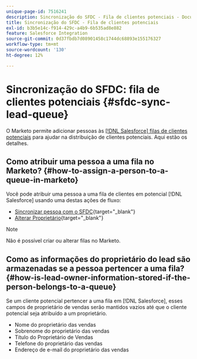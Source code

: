 ```yaml
---
unique-page-id: 7516241
description: Sincronização do SFDC - Fila de clientes potenciais - Documentação do Marketo - Documentação do produto
title: Sincronização do SFDC - Fila de clientes potenciais
exl-id: b3b5e14c-f914-429c-a4b9-6b535ad8e882
feature: Salesforce Integration
source-git-commit: 0d37fbdb7d08901458c1744dc68893e155176327
workflow-type: tm+mt
source-wordcount: '130'
ht-degree: 12%

---
```


# Sincronização do SFDC: fila de clientes potenciais {#sfdc-sync-lead-queue}

O Marketo permite adicionar pessoas às [[!DNL Salesforce] filas de clientes potenciais](https://help.salesforce.com/apex/HTViewHelpDoc?id=queues_overview.htm) para ajudar na distribuição de clientes potenciais. Aqui estão os detalhes.

## Como atribuir uma pessoa a uma fila no Marketo? {#how-to-assign-a-person-to-a-queue-in-marketo}

Você pode atribuir uma pessoa a uma fila de clientes em potencial [!DNL Salesforce] usando uma destas ações de fluxo:

* [Sincronizar pessoa com o SFDC](/help/marketo/product-docs/core-marketo-concepts/smart-campaigns/salesforce-flow-actions/sync-person-to-sfdc.md){target="_blank"}
* [Alterar Proprietário](/help/marketo/product-docs/core-marketo-concepts/smart-campaigns/salesforce-flow-actions/change-owner.md){target="_blank"}

>[!NOTE]
>
>Não é possível criar ou alterar filas no Marketo.

## Como as informações do proprietário do lead são armazenadas se a pessoa pertencer a uma fila? {#how-is-lead-owner-information-stored-if-the-person-belongs-to-a-queue}

Se um cliente potencial pertencer a uma fila em [!DNL Salesforce], esses campos de proprietário de vendas serão mantidos vazios até que o cliente potencial seja atribuído a um proprietário.

* Nome do proprietário das vendas
* Sobrenome do proprietário das vendas
* Título do Proprietário de Vendas
* Telefone do proprietário das vendas
* Endereço de e-mail do proprietário das vendas
